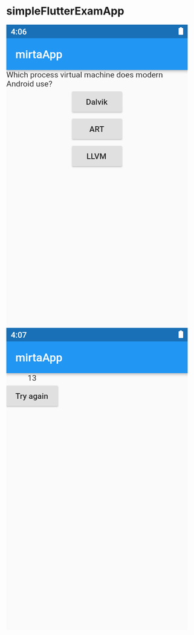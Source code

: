 # simpleFlutterExamApp



![Exam](https://github.com/IsmayilOfficial/simpleFlutterExamApp/blob/master/Screenshot_1575554819.png?raw=true)
![Result](https://github.com/IsmayilOfficial/simpleFlutterExamApp/blob/master/Screenshot_1575554827.png?raw=true)
